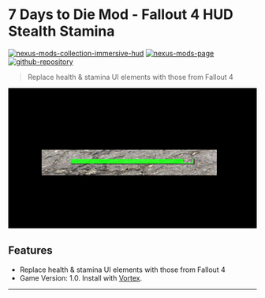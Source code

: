 [//]: # (DO NOT EDIT: This file has been autogenerated, any changes will be overwritten)
# 7 Days to Die Mod - Fallout 4 HUD Stealth Stamina
[![nexus-mods-collection-immersive-hud](https://img.shields.io/badge/Collection-Immersive%20HUD%20-bf4848?style=flat-square&logo=nexusmods)](https://next.nexusmods.com/7daystodie/collections/epfqzi) [![nexus-mods-page](https://img.shields.io/badge/Mod-Fallout4%20HUD%20Health%20Stamina%20-bf4848?style=flat-square&logo=nexusmods)](https://www.nexusmods.com/7daystodie/mods/6164) [![github-repository](https://img.shields.io/badge/Open-Source-2ea44f?style=flat-square&logo=github)](https://github.com/rdok/7dtd_fallout4_hud_health_stamina)

> Replace health & stamina UI elements with those from Fallout 4
 
[![Fallout 4 HUD Stealth Stamina](https://raw.githubusercontent.com/rdok/7dtd_fallout4_hud_health_stamina/main/documentation/showcase.jpg)](https://www.nexusmods.com/7daystodie/mods/6164)

## Features
- Replace health & stamina UI elements with those from Fallout 4
- Game Version: 1.0. Install with [Vortex](https://www.nexusmods.com/about/vortex/).

***

[//]: # (DO NOT EDIT: This file has been autogenerated, any changes will be overwritten)
